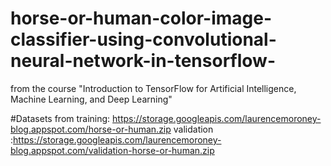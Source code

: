 # horse-or-human-color-image-classifier-using-convolutional-neural-network-in-tensorflow-
from the course "Introduction to TensorFlow for Artificial Intelligence, Machine Learning, and Deep Learning"

#Datasets from
training: https://storage.googleapis.com/laurencemoroney-blog.appspot.com/horse-or-human.zip
validation :https://storage.googleapis.com/laurencemoroney-blog.appspot.com/validation-horse-or-human.zip
